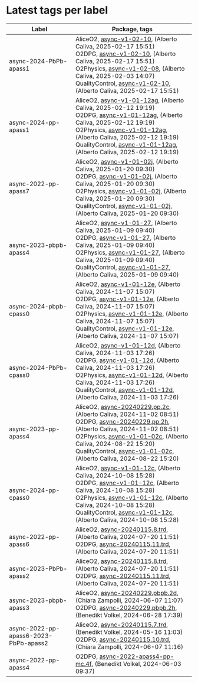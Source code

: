 # Latest tags per label

| Label | Package, tags |
| --- | --- |
| async-2024-PbPb-apass1 | AliceO2, [async-v1-02-10](https://github.com/AliceO2Group/AliceO2/tree/async-v1-02-10), (Alberto Caliva, 2025-02-17 15:51)<br>O2DPG, [async-v1-02-10](https://github.com/AliceO2Group/O2DPG/tree/async-v1-02-10), (Alberto Caliva, 2025-02-17 15:51)<br>O2Physics, [async-v1-02-08](https://github.com/AliceO2Group/O2Physics/tree/async-v1-02-08), (Alberto Caliva, 2025-02-03 14:07)<br>QualityControl, [async-v1-02-10](https://github.com/AliceO2Group/QualityControl/tree/async-v1-02-10), (Alberto Caliva, 2025-02-17 15:51) |
| async-2024-pp-apass1 | AliceO2, [async-v1-01-12ag](https://github.com/AliceO2Group/AliceO2/tree/async-v1-01-12ag), (Alberto Caliva, 2025-02-12 19:19)<br>O2DPG, [async-v1-01-12ag](https://github.com/AliceO2Group/O2DPG/tree/async-v1-01-12ag), (Alberto Caliva, 2025-02-12 19:19)<br>O2Physics, [async-v1-01-12ag](https://github.com/AliceO2Group/O2Physics/tree/async-v1-01-12ag), (Alberto Caliva, 2025-02-12 19:19)<br>QualityControl, [async-v1-01-12ag](https://github.com/AliceO2Group/QualityControl/tree/async-v1-01-12ag), (Alberto Caliva, 2025-02-12 19:19) |
| async-2022-pp-apass7 | AliceO2, [async-v1-01-02j](https://github.com/AliceO2Group/AliceO2/tree/async-v1-01-02j), (Alberto Caliva, 2025-01-20 09:30)<br>O2DPG, [async-v1-01-02j](https://github.com/AliceO2Group/O2DPG/tree/async-v1-01-02j), (Alberto Caliva, 2025-01-20 09:30)<br>O2Physics, [async-v1-01-02j](https://github.com/AliceO2Group/O2Physics/tree/async-v1-01-02j), (Alberto Caliva, 2025-01-20 09:30)<br>QualityControl, [async-v1-01-02j](https://github.com/AliceO2Group/QualityControl/tree/async-v1-01-02j), (Alberto Caliva, 2025-01-20 09:30) |
| async-2023-pbpb-apass4 | AliceO2, [async-v1-01-27](https://github.com/AliceO2Group/AliceO2/tree/async-v1-01-27), (Alberto Caliva, 2025-01-09 09:40)<br>O2DPG, [async-v1-01-27](https://github.com/AliceO2Group/O2DPG/tree/async-v1-01-27), (Alberto Caliva, 2025-01-09 09:40)<br>O2Physics, [async-v1-01-27](https://github.com/AliceO2Group/O2Physics/tree/async-v1-01-27), (Alberto Caliva, 2025-01-09 09:40)<br>QualityControl, [async-v1-01-27](https://github.com/AliceO2Group/QualityControl/tree/async-v1-01-27), (Alberto Caliva, 2025-01-09 09:40) |
| async-2024-pbpb-cpass0 | AliceO2, [async-v1-01-12e](https://github.com/AliceO2Group/AliceO2/tree/async-v1-01-12e), (Alberto Caliva, 2024-11-07 15:07)<br>O2DPG, [async-v1-01-12e](https://github.com/AliceO2Group/O2DPG/tree/async-v1-01-12e), (Alberto Caliva, 2024-11-07 15:07)<br>O2Physics, [async-v1-01-12e](https://github.com/AliceO2Group/O2Physics/tree/async-v1-01-12e), (Alberto Caliva, 2024-11-07 15:07)<br>QualityControl, [async-v1-01-12e](https://github.com/AliceO2Group/QualityControl/tree/async-v1-01-12e), (Alberto Caliva, 2024-11-07 15:07) |
| async-2024-PbPb-cpass0 | AliceO2, [async-v1-01-12d](https://github.com/AliceO2Group/AliceO2/tree/async-v1-01-12d), (Alberto Caliva, 2024-11-03 17:26)<br>O2DPG, [async-v1-01-12d](https://github.com/AliceO2Group/O2DPG/tree/async-v1-01-12d), (Alberto Caliva, 2024-11-03 17:26)<br>O2Physics, [async-v1-01-12d](https://github.com/AliceO2Group/O2Physics/tree/async-v1-01-12d), (Alberto Caliva, 2024-11-03 17:26)<br>QualityControl, [async-v1-01-12d](https://github.com/AliceO2Group/QualityControl/tree/async-v1-01-12d), (Alberto Caliva, 2024-11-03 17:26) |
| async-2023-pp-apass4 | AliceO2, [async-20240229.pp.2c](https://github.com/AliceO2Group/AliceO2/tree/async-20240229.pp.2c), (Alberto Caliva, 2024-11-02 08:51)<br>O2DPG, [async-20240229.pp.2h](https://github.com/AliceO2Group/O2DPG/tree/async-20240229.pp.2h), (Alberto Caliva, 2024-11-02 08:51)<br>O2Physics, [async-v1-01-02c](https://github.com/AliceO2Group/O2Physics/tree/async-v1-01-02c), (Alberto Caliva, 2024-08-22 15:20)<br>QualityControl, [async-v1-01-02c](https://github.com/AliceO2Group/QualityControl/tree/async-v1-01-02c), (Alberto Caliva, 2024-08-22 15:20) |
| async-2024-pp-cpass0 | AliceO2, [async-v1-01-12c](https://github.com/AliceO2Group/AliceO2/tree/async-v1-01-12c), (Alberto Caliva, 2024-10-08 15:28)<br>O2DPG, [async-v1-01-12c](https://github.com/AliceO2Group/O2DPG/tree/async-v1-01-12c), (Alberto Caliva, 2024-10-08 15:28)<br>O2Physics, [async-v1-01-12c](https://github.com/AliceO2Group/O2Physics/tree/async-v1-01-12c), (Alberto Caliva, 2024-10-08 15:28)<br>QualityControl, [async-v1-01-12c](https://github.com/AliceO2Group/QualityControl/tree/async-v1-01-12c), (Alberto Caliva, 2024-10-08 15:28) |
| async-2022-pp-apass6 | AliceO2, [async-20240115.8.trd](https://github.com/AliceO2Group/AliceO2/tree/async-20240115.8.trd), (Alberto Caliva, 2024-07-20 11:51)<br>O2DPG, [async-20240115.11.trd](https://github.com/AliceO2Group/O2DPG/tree/async-20240115.11.trd), (Alberto Caliva, 2024-07-20 11:51) |
| async-2023-PbPb-apass2 | AliceO2, [async-20240115.8.trd](https://github.com/AliceO2Group/AliceO2/tree/async-20240115.8.trd), (Alberto Caliva, 2024-07-20 11:51)<br>O2DPG, [async-20240115.11.trd](https://github.com/AliceO2Group/O2DPG/tree/async-20240115.11.trd), (Alberto Caliva, 2024-07-20 11:51) |
| async-2023-pbpb-apass3 | AliceO2, [async-20240229.pbpb.2d](https://github.com/AliceO2Group/AliceO2/tree/async-20240229.pbpb.2d), (Chiara Zampolli, 2024-06-07 11:07)<br>O2DPG, [async-20240229.pbpb.2h](https://github.com/AliceO2Group/O2DPG/tree/async-20240229.pbpb.2h), (Benedikt Volkel, 2024-06-28 17:39) |
| async-2022-pp-apass6-2023-PbPb-apass2 | AliceO2, [async-20240115.7.trd](https://github.com/AliceO2Group/AliceO2/tree/async-20240115.7.trd), (Benedikt Volkel, 2024-05-16 11:03)<br>O2DPG, [async-20240115.10.trd](https://github.com/AliceO2Group/O2DPG/tree/async-20240115.10.trd), (Chiara Zampolli, 2024-06-07 11:16) |
| async-2022-pp-apass4 | O2DPG, [async-2022-apass4-pp-mc.4f](https://github.com/AliceO2Group/O2DPG/tree/async-2022-apass4-pp-mc.4f), (Benedikt Volkel, 2024-06-03 09:37) |
